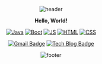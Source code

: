 
<div align="center">
  
![header](https://capsule-render.vercel.app/api?type=Waving&color=auto&height=300&section=header&text=Yelee%20Park&fontSize=50)

**Hello, World!**

[![Java](http://img.shields.io/badge/Java-red?style=flat-square&logo=Java&logoColor=white&link=https://YeleePark.github.io/)](https://YeleePark.github.io/) [![Boot](http://img.shields.io/badge/Spring%20Boot-orange?style=flat-square&logo=Java&logoColor=white&link=https://YeleePark.github.io/)](https://YeleePark.github.io/)
[![JS](http://img.shields.io/badge/JavaScript-yellow?style=flat-square&logo=JavaScript&logoColor=white&link=https://YeleePark.github.io/)](https://YeleePark.github.io/) [![HTML](http://img.shields.io/badge/HTML5-yellowgreen?style=flat-square&logo=HTML5&logoColor=white&link=https://YeleePark.github.io/)](https://YeleePark.github.io/) [![CSS](http://img.shields.io/badge/CSS3-green?style=flat-square&logo=CSS3&logoColor=white&link=https://YeleePark.github.io/)](https://YeleePark.github.io/)



[![Gmail Badge](https://img.shields.io/badge/Gmail-lightgrey?style=flat-square&logo=Gmail&logoColor=white&link=mailto:snugyun01@gmail.com)](mailto:yoonp@mz.co.kr) [![Tech Blog Badge](http://img.shields.io/badge/-Tech%20blog-lightgrey?style=flat-square&logo=github&link=https://YeleePark.github.io/)](https://YeleePark.github.io/)
 

![footer](https://capsule-render.vercel.app/api?section=footer)

</div>
